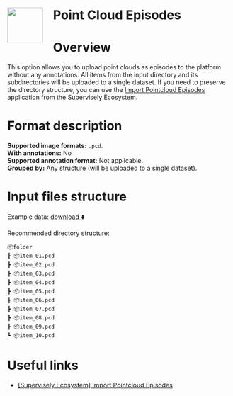 <h1 align="left" style="border-bottom: 0"> <img align="left" src="https://github.com/supervisely-ecosystem/import-wizard-docs/assets/48913536/0b32d949-31c9-49f2-b52f-e6337cc3e46b" width="80" style="padding-right: 20px;"> Point Cloud Episodes </h1>

# Overview

This option allows you to upload point clouds as episodes to the platform without any annotations. All items from the input directory and its subdirectories will be uploaded to a single dataset. If you need to preserve the directory structure, you can use the <a href="https://ecosystem.supervisely.com/apps/import-pointcloud-episode" target="_blank">Import Pointcloud Episodes</a> application from the Supervisely Ecosystem.

# Format description

**Supported image formats:** `.pcd`.<br>
**With annotations:** No<br>
**Supported annotation format:** Not applicable.<br>
**Grouped by:** Any structure (will be uploaded to a single dataset).<br>

# Input files structure

Example data: [download ⬇️](https://github.com/supervisely-ecosystem/import-pointcloud-episode/files/12546714/my_pointcloud_episodes_project.zip)<br>

Recommended directory structure:

```text
📦folder
┣ 📦item_01.pcd
┣ 📦item_02.pcd
┣ 📦item_03.pcd
┣ 📦item_04.pcd
┣ 📦item_05.pcd
┣ 📦item_06.pcd
┣ 📦item_07.pcd
┣ 📦item_08.pcd
┣ 📦item_09.pcd
┗ 📦item_10.pcd
```

# Useful links

- <a href="https://ecosystem.supervisely.com/apps/import-pointcloud-episode" target="_blank">[Supervisely Ecosystem] Import Pointcloud Episodes</a>
